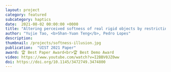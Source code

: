 ```yaml
---
layout: project
category: featured
subcategory: haptics
date:  2021-08-02 00:00:00 +0000
title: "Altering perceived softness of real rigid objects by restricting fingerpad deformation"
author: "Yujie Tao, <b>Shan-Yuan Teng</b>, Pedro Lopes"
description: 
thumbnail: /projects/softness-illusion.jpg
publication:  "UIST 2021 Paper"
award: 🏆 Best Paper Award<br>🏆 Best Demo Award
video: https://www.youtube.com/watch?v=I2BBV0JZ0ww
doi: https://doi.org/10.1145/3472749.3474800
---
```

